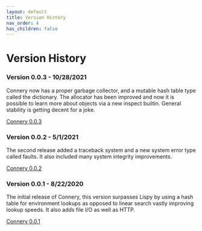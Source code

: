 ```yaml
---
layout: default
title: Version History
nav_order: 4
has_children: false
---
```

# Version History

### Version 0.0.3 - 10/28/2021
Connery now has a proper garbage collector, and a mutable hash table type called the dictionary. The allocator has been improved and now it is possible to learn more about objects via a new inspect builtin. General stability is getting decent for a joke.

<a href="https://github.com/willcipriano/Connery/releases/tag/0.0.3">Connery 0.0.3</a>


### Version 0.0.2 - 5/1/2021
The second release added a traceback system and a new system error type called faults. It also included many system integrity improvements. 

<a href="https://github.com/willcipriano/Connery/releases/tag/0.0.2">Connery 0.0.2</a>


### Version 0.0.1 - 8/22/2020
The initial release of Connery, this version surpasses Lispy by using a hash table for environment lookups as opposed to linear search vastly improving lookup speeds. It also adds file I/O as well as HTTP.

<a href="https://github.com/willcipriano/Connery/releases/tag/0.0.1">Connery 0.0.1</a>
